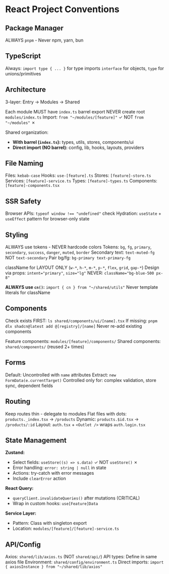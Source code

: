 # React Project Conventions

## Package Manager

ALWAYS `pnpm` - Never npm, yarn, bun

## TypeScript

Always: `import type { ... }` for type imports
`interface` for objects, `type` for unions/primitives

## Architecture

3-layer: Entry → Modules → Shared

Each module MUST have `index.ts` barrel export
NEVER create root `modules/index.ts`
Import: `from "~/modules/[feature]"` ✓ NOT `from "~/modules"` ✗

Shared organization:
- **With barrel (`index.ts`):** types, utils, stores, components/ui
- **Direct import (NO barrel):** config, lib, hooks, layouts, providers

## File Naming

Files: `kebab-case`
Hooks: `use-[feature].ts`
Stores: `[feature]-store.ts`
Services: `[feature]-service.ts`
Types: `[feature]-types.ts`
Components: `[feature]-components.tsx`

## SSR Safety

Browser APIs: `typeof window !== "undefined"` check
Hydration: `useState` + `useEffect` pattern for browser-only state

## Styling

ALWAYS use tokens - NEVER hardcode colors
Tokens: `bg`, `fg`, `primary`, `secondary`, `success`, `danger`, `muted`, `border`
Secondary text: `text-muted-fg` NOT `text-secondary`
Pair bg/fg: `bg-primary text-primary-fg`

className for LAYOUT ONLY (`w-*`, `h-*`, `m-*`, `p-*`, `flex`, `grid`, `gap-*`)
Design via props: `intent="primary"`, `size="lg"`
NEVER: `className="bg-blue-500 px-8"`

**ALWAYS use `cn()`:** `import { cn } from "~/shared/utils"`
Never template literals for className

## Components

Check exists FIRST: `ls shared/components/ui/[name].tsx`
If missing: `pnpm dlx shadcn@latest add @[registry]/[name]`
Never re-add existing components

Feature components: `modules/[feature]/components/`
Shared components: `shared/components/` (reused 2+ times)

## Forms

Default: Uncontrolled with `name` attributes
Extract: `new FormData(e.currentTarget)`
Controlled only for: complex validation, store sync, dependent fields

## Routing

Keep routes thin - delegate to modules
Flat files with dots: `products._index.tsx` → `/products`
Dynamic: `products.$id.tsx` → `/products/:id`
Layout: `auth.tsx` + `<Outlet />` wraps `auth.login.tsx`

## State Management

**Zustand:** 
- Select fields: `useStore((s) => s.data)` ✓ NOT `useStore()` ✗
- Error handling: `error: string | null` in state
- Actions: try-catch with error messages
- Include `clearError` action

**React Query:** 
- `queryClient.invalidateQueries()` after mutations (CRITICAL)
- Wrap in custom hooks: `use[Feature]Data`

**Service Layer:**
- Pattern: Class with singleton export
- Location: `modules/[feature]/[feature]-service.ts`

## API/Config

Axios: `shared/lib/axios.ts` (NOT `shared/api/`)
API types: Define in same axios file
Environment: `shared/config/environment.ts`
Direct imports: `import { axiosInstance } from "~/shared/lib/axios"`
